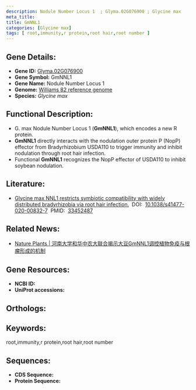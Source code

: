 ```yaml
---
description: Nodule Number Locus 1  ; Glyma.02G076900 ; Glycine max
meta_title:
title: GmNNL1
categories: [Glycine max]
tags: [ root,immunity,r protein,root hair,root number ]
---
```


## Gene Details:
- **Gene ID:**	[Glyma.02G076900]()
- **Gene Symbol:** GmNNL1
- **Gene Name:** Nodule Number Locus 1 
- **Genome:** [Williams 82 reference genome]()
- **Species:** *Glycine max*

## Functional Description:
   - G. max Nodule Number Locus 1 (**GmNNL1**), which encodes a new R protein.
   - **GmNNL1** directly interacts with the nodulation outer protein P (NopP) effector from Bradyrhizobium USDA110 to trigger immunity and inhibit nodulation through root hair infection.
   - Functional **GmNNL1** recognizes the NopP effector of USDA110 to inhibit soybean nodulation.

## Literature:
   - [Glycine max NNL1 restricts symbiotic compatibility with widely distributed bradyrhizobia via root hair infection.]( https://www.nature.com/articles/s41477-020-00832-7)&nbsp;&nbsp;DOI:&nbsp;&nbsp;[10.1038/s41477-020-00832-7](https://www.nature.com/articles/s41477-020-00832-7)&nbsp;&nbsp;PMID:&nbsp;&nbsp;[33452487](https://pubmed.ncbi.nlm.nih.gov/33452487/)

## Related News:
   - [Nature Plants | 河南大学和华中农大联合揭示大豆GmNNL1调控植物免疫与根瘤形成的机制](https://mp.weixin.qq.com/s?__biz=MzIyOTY2NDYyNQ==&mid=2247507365&idx=3&sn=96c671a1199cf009fd97c3f433239696&chksm=e8bdafbbdfca26ad6957e290136209fc4ecebd4b070c33746ed5c98e34c9af2632ce51eb5d53&scene=27#wechat_redirect)

## Gene Resources:
- **NCBI ID:** [](https://www.ncbi.nlm.nih.gov/gene/?term=)
- **UniProt accessions:** [](https://www.uniprot.org/uniprotkb//entry)

## Orthologs:

## Keywords:
root,immunity,r protein,root hair,root number

## Sequences:
- **CDS Sequence:**
- **Protein Sequence:**
